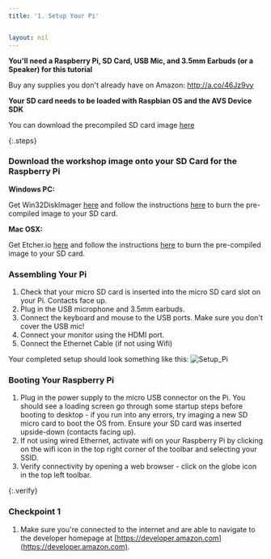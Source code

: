 ```yaml
---
title: '1. Setup Your Pi'


layout: nil
---
```

**You'll need a Raspberry Pi, SD Card, USB Mic, and 3.5mm Earbuds (or a Speaker) for this tutorial**

Buy any supplies you don't already have on Amazon:   http://a.co/46Jz9vy

**Your SD card needs to be loaded with Raspbian OS and the AVS Device SDK**

You can download the precompiled SD card image [here](https://fakelinkdropbox.com) 

{:.steps}
### Download the workshop image onto your SD Card for the Raspberry Pi

**Windows PC:**

Get Win32DiskImager [here](https://sourceforge.net/projects/win32diskimager/) and follow the instructions [here](https://fakelink.com) to burn the pre-compiled image to your SD card.

**Mac OSX:**

Get Etcher.io [here](https://etcher.io/) and follow the instructions [here](https://fakelink.com) to burn the pre-compiled image to your SD card.
 


### Assembling Your Pi

1. Check that your micro SD card is inserted into the micro SD card slot on your Pi.  Contacts face up.
2. Plug in the USB microphone and 3.5mm earbuds.
3. Connect the keyboard and mouse to the USB ports.  Make sure you don't cover the USB mic!
4. Connect your monitor using the HDMI port.
5. Connect the Ethernet Cable (if not using Wifi)

Your completed setup should look something like this:
![Setup_Pi](https://alexavoiceservice.github.io/setup/assets/Rasp_Pi.jpg)


### Booting Your Raspberry Pi

1. Plug in the power supply to the micro USB connector on the Pi.  You should see a loading screen go through some startup steps before booting to desktop - if you run into any errors, try imaging a new SD micro card to boot the OS from.  Ensure your SD card was inserted upside-down (contacts facing up).
2. If not using wired Ethernet, activate wifi on your Raspberry Pi by clicking on the wifi icon in the top right corner of the toolbar and selecting your SSID.
3. Verify connectivity by opening a web browser - click on the globe icon in the top left toolbar.

{:.verify}
### Checkpoint 1
1. Make sure you're connected to the internet and are able to navigate to the developer homepage at [https://developer.amazon.com](https://developer.amazon.com).
